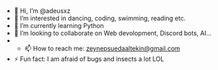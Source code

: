 - 👋 Hi, I’m @adeusxz
- 👀 I’m interested in dancing, coding, swimming, reading etc.
- 🌱 I’m currently learning Python
- 💞️ I’m looking to collaborate on Web devolopment, Discord bots, AI...
- - 📫 How to reach me: zeynepsuedaaltekin@gmail.com
- ⚡ Fun fact: I am afraid of bugs and insects a lot LOL

<!---
adeusxz/adeusxz is a ✨ special ✨ repository because its `README.md` (this file) appears on your GitHub profile.
You can click the Preview link to take a look at your changes.
--->
